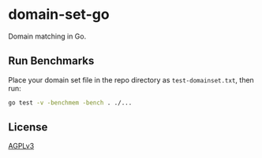# domain-set-go

Domain matching in Go.

## Run Benchmarks

Place your domain set file in the repo directory as `test-domainset.txt`, then run:

```bash
go test -v -benchmem -bench . ./...
```

## License

[AGPLv3](LICENSE)
